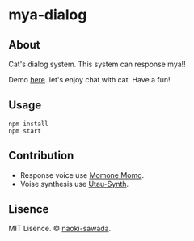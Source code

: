 # mya-dialog

## About

Cat's dialog system. This system can response mya!!

Demo [here](https://naoki-sawada.github.io/mya-dialog). let's enjoy chat with cat. Have a fun!

## Usage

```
npm install  
npm start  
```

## Contribution

* Response voice use [Momone Momo](http://momonemomo.com).  
* Voise synthesis use [Utau-Synth](http://utau-synth.com).

## Lisence

MIT Lisence. &copy; [naoki-sawada](http://github.com/naoki-sawada).
